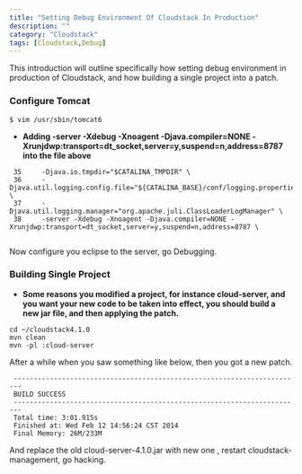 ```yaml
---
title: "Setting Debug Environment Of Cloudstack In Production"
description: ""
category: "Cloudstack"
tags: [Cloudstack,Debug]
---
```


This introduction will outline specifically how setting debug environment in production of Cloudstack, and how building a single project into a patch.

### Configure Tomcat
<pre><code>$ vim /usr/sbin/tomcat6</code></pre>
- **Adding -server -Xdebug -Xnoagent -Djava.compiler=NONE -Xrunjdwp:transport=dt_socket,server=y,suspend=n,address=8787 into the file above**
<pre><code> 35     -Djava.io.tmpdir="$CATALINA_TMPDIR" \
 36     -Djava.util.logging.config.file="${CATALINA_BASE}/conf/logging.properties" \
 37     -Djava.util.logging.manager="org.apache.juli.ClassLoaderLogManager" \
 38     -server -Xdebug -Xnoagent -Djava.compiler=NONE -Xrunjdwp:transport=dt_socket,server=y,suspend=n,address=8787 \
 </code></pre>

 Now configure you eclipse to the server, go Debugging.

### Building Single Project
- **Some reasons you modified a project, for instance cloud-server, and you want your new code to be taken into effect, you should build a new jar file, and then applying the patch.**
<pre><code>cd ~/cloudstack4.1.0
mvn clean
mvn -pl :cloud-server
</code></pre>

After a while when you saw something like below, then you got a new patch.

<pre><code> ------------------------------------------------------------------------
 BUILD SUCCESS
 ------------------------------------------------------------------------
 Total time: 3:01.915s
 Finished at: Wed Feb 12 14:56:24 CST 2014
 Final Memory: 26M/233M
</code></pre>

And replace the old cloud-server-4.1.0.jar with new one , restart cloudstack-management, go hacking.
